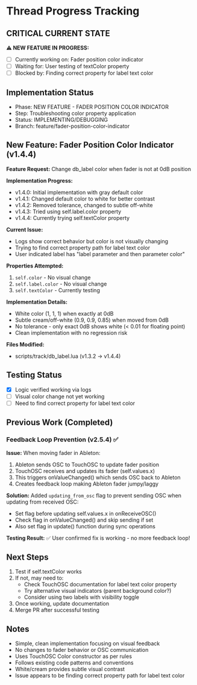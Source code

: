 # Thread Progress Tracking

## CRITICAL CURRENT STATE
**⚠️ NEW FEATURE IN PROGRESS:**
- [ ] Currently working on: Fader position color indicator
- [ ] Waiting for: User testing of textColor property
- [ ] Blocked by: Finding correct property for label text color

## Implementation Status
- Phase: NEW FEATURE - FADER POSITION COLOR INDICATOR
- Step: Troubleshooting color property application
- Status: IMPLEMENTING/DEBUGGING
- Branch: feature/fader-position-color-indicator

## New Feature: Fader Position Color Indicator (v1.4.4)
**Feature Request:** Change db_label color when fader is not at 0dB position

**Implementation Progress:**
- v1.4.0: Initial implementation with gray default color
- v1.4.1: Changed default color to white for better contrast
- v1.4.2: Removed tolerance, changed to subtle off-white
- v1.4.3: Tried using self.label.color property
- v1.4.4: Currently trying self.textColor property

**Current Issue:**
- Logs show correct behavior but color is not visually changing
- Trying to find correct property path for label text color
- User indicated label has "label parameter and then parameter color"

**Properties Attempted:**
1. `self.color` - No visual change
2. `self.label.color` - No visual change
3. `self.textColor` - Currently testing

**Implementation Details:**
- White color (1, 1, 1) when exactly at 0dB
- Subtle cream/off-white (0.9, 0.9, 0.85) when moved from 0dB
- No tolerance - only exact 0dB shows white (< 0.01 for floating point)
- Clean implementation with no regression risk

**Files Modified:**
- scripts/track/db_label.lua (v1.3.2 → v1.4.4)

## Testing Status
- [x] Logic verified working via logs
- [ ] Visual color change not yet working
- [ ] Need to find correct property for label text color

## Previous Work (Completed)
### Feedback Loop Prevention (v2.5.4) ✅
**Issue:** When moving fader in Ableton:
1. Ableton sends OSC to TouchOSC to update fader position
2. TouchOSC receives and updates its fader (self.values.x)
3. This triggers onValueChanged() which sends OSC back to Ableton
4. Creates feedback loop making Ableton fader jumpy/laggy

**Solution:** Added `updating_from_osc` flag to prevent sending OSC when updating from received OSC:
- Set flag before updating self.values.x in onReceiveOSC()
- Check flag in onValueChanged() and skip sending if set
- Also set flag in update() function during sync operations

**Testing Result:** ✅ User confirmed fix is working - no more feedback loop!

## Next Steps
1. Test if self.textColor works
2. If not, may need to:
   - Check TouchOSC documentation for label text color property
   - Try alternative visual indicators (parent background color?)
   - Consider using two labels with visibility toggle
3. Once working, update documentation
4. Merge PR after successful testing

## Notes
- Simple, clean implementation focusing on visual feedback
- No changes to fader behavior or OSC communication
- Uses TouchOSC Color constructor as per rules
- Follows existing code patterns and conventions
- White/cream provides subtle visual contrast
- Issue appears to be finding correct property path for label text color
